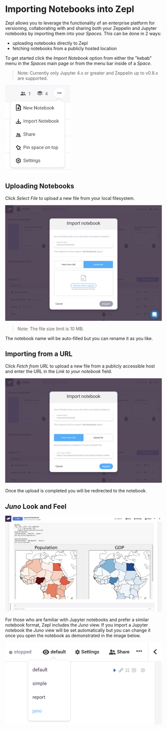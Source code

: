 # Importing Notebooks into Zepl

Zepl allows you to leverage the functionality of an enterprise platform for versioning, collaborating with and sharing both your Zeppelin and Jupyter notebooks by importing them into your *Spaces*. This can be done in 2 ways:

* uploading notebooks directly to Zepl
* fetching notebooks from a publicly hosted location

To get started click the *Import Notebook* option from either the "kebab" menu in the *Spaces* main page or from the menu bar inside of a *Space*.

> Note: Currently only Jupyter 4.x or greater and Zeppelin up to v0.8.x are supported.

<img src="../../img/import_dropdown.png" height="280px" class="image-box big-img"/>

## Uploading Notebooks

Click *Select File* to upload a new file from your local filesystem.

<img src="../../img/import_upload.png" class="image-box big-img"/>

> Note: The file size limit is 10 MB.

The notebook name will be auto-filled but you can rename it as you like.

## Importing from a URL

Click *Fetch from URL* to upload a new file from a publicly accessible host and enter the URL in the *Link to your notebook* field.

<img src="../../img/import_url.png" class="image-box big-img"/>

Once the upload is completed you will be redirected to the notebook.

## *Juno* Look and Feel

<img src="../../img/juno_demo.png" class="image-box big-img"/>

For those who are familiar with Jupyter notebooks and prefer a similar notebook format, Zepl includes the *Juno* view. If you import a Jupyter notebook the *Juno* view will be set automatically but you can change it once you open the notebook as demonstrated in the image below.

<img src="../../img/juno_dropdown.png" class="image-box small-img"/>
